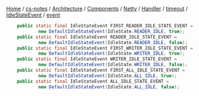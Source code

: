 [Home](https://mengxianbin.github.io) /
[cs-notes](https://mengxianbin.github.io/cs-notes/site) /
[Architecture](https://mengxianbin.github.io/cs-notes/site/Architecture) /
[Components](https://mengxianbin.github.io/cs-notes/site/Architecture/Components) /
[Netty](https://mengxianbin.github.io/cs-notes/site/Architecture/Components/Netty) /
[Handler](https://mengxianbin.github.io/cs-notes/site/Architecture/Components/Netty/Handler) /
[timeout](https://mengxianbin.github.io/cs-notes/site/Architecture/Components/Netty/Handler/timeout) /
[IdleStateEvent](https://mengxianbin.github.io/cs-notes/site/Architecture/Components/Netty/Handler/timeout/IdleStateEvent) /
[event](https://mengxianbin.github.io/cs-notes/site/Architecture/Components/Netty/Handler/timeout/IdleStateEvent/event)

```java
    public static final IdleStateEvent FIRST_READER_IDLE_STATE_EVENT =
            new DefaultIdleStateEvent(IdleState.READER_IDLE, true);
    public static final IdleStateEvent READER_IDLE_STATE_EVENT =
            new DefaultIdleStateEvent(IdleState.READER_IDLE, false);
    public static final IdleStateEvent FIRST_WRITER_IDLE_STATE_EVENT =
            new DefaultIdleStateEvent(IdleState.WRITER_IDLE, true);
    public static final IdleStateEvent WRITER_IDLE_STATE_EVENT =
            new DefaultIdleStateEvent(IdleState.WRITER_IDLE, false);
    public static final IdleStateEvent FIRST_ALL_IDLE_STATE_EVENT =
            new DefaultIdleStateEvent(IdleState.ALL_IDLE, true);
    public static final IdleStateEvent ALL_IDLE_STATE_EVENT =
            new DefaultIdleStateEvent(IdleState.ALL_IDLE, false);
```
